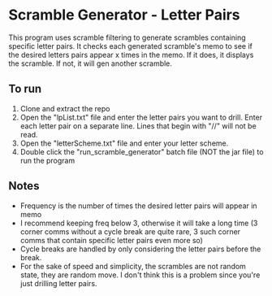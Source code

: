 # Scramble Generator - Letter Pairs
This program uses scramble filtering to generate scrambles containing specific letter pairs. It checks each generated scramble's memo to see if the desired letters pairs appear x times in the memo. If it does, it displays the scramble. If not, it will gen another scramble.

## To run
1. Clone and extract the repo
2. Open the "lpList.txt" file and enter the letter pairs you want to drill. Enter each letter pair on a separate line. Lines that begin with "//" will not be read.
3. Open the "letterScheme.txt" file and enter your letter scheme.
4. Double click the "run_scramble_generator" batch file (NOT the jar file) to run the program 

## Notes
* Frequency is the number of times the desired letter pairs will appear in memo
* I recommend keeping freq below 3, otherwise it will take a long time (3 corner comms without a cycle break are quite rare, 3 such corner comms  that contain specific letter pairs even more so)
* Cycle breaks are handled by only considering the letter pairs before the break.
* For the sake of speed and simplicity, the scrambles are not random state, they are random move. I don't think this is a problem since you're just drilling letter pairs.

